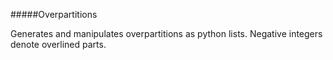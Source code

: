 #####Overpartitions

Generates and manipulates overpartitions as python lists.
Negative integers denote overlined parts.

